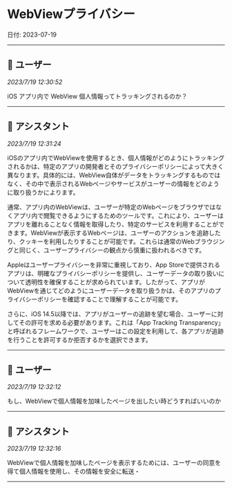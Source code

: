# WebViewプライバシー

日付: 2023-07-19

---

## 👤 ユーザー
*2023/7/19 12:30:52*

iOS アプリ内で WebView 個人情報ってトラッキングされるのか？

---

## 🤖 アシスタント
*2023/7/19 12:31:24*

iOSのアプリ内でWebViewを使用するとき、個人情報がどのようにトラッキングされるかは、特定のアプリの開発者とそのプライバシーポリシーによって大きく異なります。具体的には、WebView自体がデータをトラッキングするものではなく、その中で表示されるWebページやサービスがユーザーの情報をどのように取り扱うかによります。

通常、アプリ内のWebViewは、ユーザーが特定のWebページをブラウザではなくアプリ内で閲覧できるようにするためのツールです。これにより、ユーザーはアプリを離れることなく情報を取得したり、特定のサービスを利用することができます。WebViewが表示するWebページは、ユーザーのアクションを追跡したり、クッキーを利用したりすることが可能です。これらは通常のWebブラウジングと同じく、ユーザープライバシーの観点から慎重に扱われるべきです。

Appleはユーザープライバシーを非常に重視しており、App Storeで提供されるアプリは、明確なプライバシーポリシーを提供し、ユーザーデータの取り扱いについて透明性を確保することが求められています。したがって、アプリがWebViewを通じてどのようにユーザーデータを取り扱うかは、そのアプリのプライバシーポリシーを確認することで理解することが可能です。

さらに、iOS 14.5以降では、アプリがユーザーの追跡を望む場合、ユーザーに対してその許可を求める必要があります。これは「App Tracking Transparency」と呼ばれるフレームワークで、ユーザーはこの設定を利用して、各アプリが追跡を行うことを許可するか拒否するかを選択できます。

---

## 👤 ユーザー
*2023/7/19 12:32:12*

もし、WebViewで個人情報を加味したページを出したい時どうすればいいのか

---

## 🤖 アシスタント
*2023/7/19 12:32:16*

WebViewで個人情報を加味したページを表示するためには、ユーザーの同意を得て個人情報を使用し、その情報を安全に転送・

---
